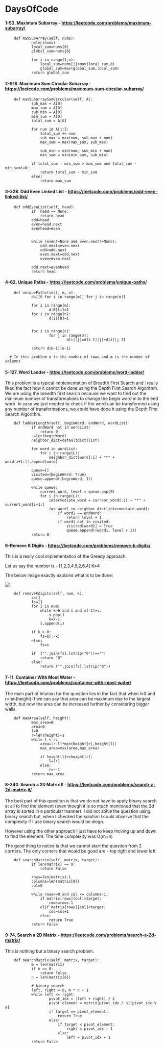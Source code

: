 # DaysOfCode

#### 1-53. Maximum Subarray - https://leetcode.com/problems/maximum-subarray/

        def maxSubArray(self, nums):
                n=len(nums)
                local_sum=nums[0]
                global_sum=nums[0]

                for i in range(1,n):
                    local_sum=nums[i]+max(local_sum,0)
                    global_sum=max(global_sum,local_sum)
                return global_sum 

#### 2-918. Maximum Sum Circular Subarray - https://leetcode.com/problems/maximum-sum-circular-subarray/

        def maxSubarraySumCircular(self, A):
                sub_max = A[0]    
                max_sum = A[0]
                sub_min = A[0]
                min_sum = A[0]
                total_sum = A[0]

                for num in A[1:]:
                    total_sum += num
                    sub_max = max(num, sub_max + num)
                    max_sum = max(max_sum, sub_max)

                    sub_min = min(num, sub_min + num)
                    min_sum = min(min_sum, sub_min)

                if total_sum - min_sum > max_sum and total_sum - min_sum!=0:
                    return total_sum - min_sum
                else:
                    return max_sum

#### 3-328. Odd Even Linked List - https://leetcode.com/problems/odd-even-linked-list/
        
        def oddEvenList(self, head):
                if  head == None:
                    return head
                odd=head
                even=head.next
                evenhead=even


                while (even!=None and even.next!=None):
                    odd.next=even.next
                    odd=odd.next
                    even.next=odd.next
                    even=even.next

                odd.next=evenhead
                return head
                
 #### 4-62. Unique Paths - https://leetcode.com/problems/unique-paths/
 
        def uniquePaths(self, m, n):
                d=[[0 for i in range(m)] for j in range(n)]
                
                for i in range(m):
                        d[0][i]=1
                for i in range(n):
                        d[i][0]=1
                        
                        
                for i in range(n):
                        for j in range(m):
                                d[i][j]=d[i-1][j]+d[i][j-1]
                
                return d[n-1][m-1]
                
      # In this problem n is the number of rows and m is the number of columns
      
 #### 5-127. Word Ladder - https://leetcode.com/problems/word-ladder/
 
This problem is a typical implementation of Breadth First Search and I really liked the fact how it cannot be done using the Depth First Search Algorithm. We are using the breadth first search because we want to find out the minimum number of transformations to change the begin word in to the end word. In case we just needed to check if the word can be transformed using any number of transformations, we could have done it using the Depth First Search Algorithm.
 
        def ladderLength(self, beginWord, endWord, wordList):
                if endWord not in wordList:
                    return 0
                L=len(beginWord)
                neighbor_dict=defaultdict(list)

                for word in wordList:
                    for i in range(L):
                        neighbor_dict[word[:i] + "*" + word[i+1:]].append(word)

                queue=[]
                visited={beginWord: True}
                queue.append((beginWord, 1))

                while queue:           
                    current_word, level = queue.pop(0) 
                    for i in range(L):
                        intermediate_word = current_word[:i] + "*" + current_word[i+1:]
                        for word1 in neighbor_dict[intermediate_word]:     
                            if word1 == endWord:
                                return level + 1
                            if word1 not in visited:
                                visited[word1] = True
                                queue.append((word1, level + 1))
                return 0
   
 #### 6-Remove K Digits - https://leetcode.com/problems/remove-k-digits/
 
 This is a really cool implementation of the Greedy approach. 
 
 Let us say the number is - [1,2,3,4,5,2,6,4]
 K=4
 
 The below image exactly explains what is to be done:

 ![](https://github.com/RJAIN-27/DaysOfCode/blob/master/402_algorithm.png)
 
        def removeKdigits(self, num, k):
                s=[]
                fs=[]
                for i in num:
                    while k>0 and s and s[-1]>i:
                        s.pop()
                        k=k-1
                    s.append(i)

                if k > 0:
                    fs=s[:-k]
                else:
                    fs=s

                if  ("".join(fs).lstrip("0"))=="":
                    return "0"
                else:
                    return ("".join(fs).lstrip("0"))
            
#### 7-11. Container With Most Water - https://leetcode.com/problems/container-with-most-water/

The main part of intution for the question lies in the fact that when l=0 and r=len(height)-1 we can say that area can be maximum due to the largest width, but now the area can be increased further by considering bigger walls.

        def maxArea(self, height):
                max_area=0
                area=0
                l=0
                r=len(height)-1
                while l < r:
                    area=(r-l)*min(height[r],height[l])
                    max_area=max(area,max_area)

                    if height[l]<=height[r]:
                        l=l+1
                    else:
                        r=r-1
                return max_area

#### 8-240. Search a 2D Matrix II - https://leetcode.com/problems/search-a-2d-matrix-ii/
The best part of this question is that we do not have to apply binary search at all to find the element (even though it is so much mentioned that the 2d array is sorted in a particular manner). I did not solve the question using binary search but, when I checked the solution I could observe that the complexity if I use binary search would be nlogn.

However using the other approach I just have to keep moving up and down to find the element. The time complexity was O(m+n)

The good thing to notice is that we cannot start the question from 2 corners. The only corners that would be good are - top right and lower left.

        def searchMatrix(self, matrix, target):
                if len(matrix) == 0:
                    return False

                rows=len(matrix)-1
                columns=len(matrix[0])
                col=0

                while rows>=0 and col <= columns-1:
                    if matrix[rows][col]>target:
                        rows=rows-1
                    elif matrix[rows][col]<target:
                        col=col+1
                    else:
                        return True
                return False


#### 9-74. Search a 2D Matrix - https://leetcode.com/problems/search-a-2d-matrix/

This is nothing but a binary search problem.

        def searchMatrix(self, matrix, target):
                m = len(matrix)
                if m == 0:
                    return False
                n = len(matrix[0])

                # binary search
                left, right = 0, m * n - 1
                while left <= right:
                        pivot_idx = (left + right) / 2
                        pivot_element = matrix[pivot_idx / n][pivot_idx % n]
                        if target == pivot_element:
                            return True
                        else:
                            if target < pivot_element:
                                right = pivot_idx - 1
                            else:
                                left = pivot_idx + 1
                return False
